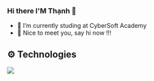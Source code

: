 ### Hi there I'M Thạnh 👋
- 🌱 I’m currently studing at CyberSoft Academy
- 💬 Nice to meet you, say hi now !!!

## ⚙ Technologies
<p>
  <a href="https://skillicons.dev">
    <img src="https://skillicons.dev/icons?i=html,css,bootstrap,jquery,js,react,postgres,mongodb,git,vscode,postman,github&perline=6&theme=light" />
  </a>
</p>

